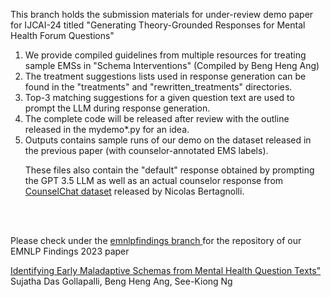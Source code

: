 

This branch holds the submission materials for under-review demo paper for IJCAI-24
titled "Generating Theory-Grounded Responses for Mental Health Forum Questions"
<ol>
<li>We provide compiled guidelines from multiple resources for treating sample EMSs in "Schema Interventions" (Compiled by Beng Heng Ang)
</li>
<li>The treatment suggestions lists used in response generation can be found in the "treatments" and "rewritten_treatments" directories. </li>

<li>
Top-3 matching suggestions for a given question text
are used to prompt the LLM during response generation.
</li>
<li>
The complete code will be released after review with the outline released in the mydemo*.py for an idea.
</li>
<li>
Outputs contains sample runs of our demo on the dataset released in the previous paper (with counselor-annotated EMS labels).

These files also contain the "default" response obtained by prompting the GPT 3.5 LLM as well as an actual counselor response
from <a href="https://github.com/nbertagnolli/counsel-chat">CounselChat dataset</a> released by Nicolas Bertagnolli.
</li>
</ol>

<br>
<br>

Please check under the <a href="https://github.com/NUS-IDS/ems_mentalhealth/tree/emnlpfindings"> emnlpfindings branch </a> for the repository 
of our EMNLP Findings 2023 paper 

<a href="https://aclanthology.org/2023.findings-emnlp.792/">Identifying Early Maladaptive Schemas from Mental Health Question Texts" </a>
Sujatha Das Gollapalli, Beng Heng Ang, See-Kiong Ng
